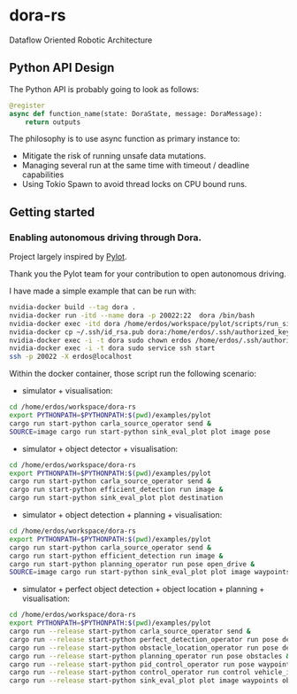 # dora-rs
Dataflow Oriented Robotic Architecture

## Python API Design

The Python API is probably going to look as follows:
```python
@register
async def function_name(state: DoraState, message: DoraMessage):
    return outputs
``` 

The philosophy is to use async function as primary instance to:
- Mitigate the risk of running unsafe data mutations.
- Managing several run at the same time with timeout / deadline capabilities
- Using Tokio Spawn to avoid thread locks on CPU bound runs.

## Getting started
### Enabling autonomous driving through Dora.

Project largely inspired by [Pylot](https://github.com/erdos-project/pylot).

Thank you the Pylot team for your contribution to open autonomous driving.


I have made a simple example that can be run with:
```bash
nvidia-docker build --tag dora .
nvidia-docker run -itd --name dora -p 20022:22  dora /bin/bash
nvidia-docker exec -itd dora /home/erdos/workspace/pylot/scripts/run_simulator.sh
nvidia-docker cp ~/.ssh/id_rsa.pub dora:/home/erdos/.ssh/authorized_keys
nvidia-docker exec -i -t dora sudo chown erdos /home/erdos/.ssh/authorized_keys
nvidia-docker exec -i -t dora sudo service ssh start
ssh -p 20022 -X erdos@localhost
```

Within the docker container, those script run the following scenario:

- simulator + visualisation:

```bash
cd /home/erdos/workspace/dora-rs
export PYTHONPATH=$PYTHONPATH:$(pwd)/examples/pylot
cargo run start-python carla_source_operator send &
SOURCE=image cargo run start-python sink_eval_plot plot image pose
```


- simulator + object detector + visualisation:
```bash
cd /home/erdos/workspace/dora-rs
export PYTHONPATH=$PYTHONPATH:$(pwd)/examples/pylot
cargo run start-python carla_source_operator send &
cargo run start-python efficient_detection run image &
cargo run start-python sink_eval_plot plot destination
```


- simulator + object detection + planning + visualisation:
```bash
cd /home/erdos/workspace/dora-rs
export PYTHONPATH=$PYTHONPATH:$(pwd)/examples/pylot
cargo run start-python carla_source_operator send &
cargo run start-python efficient_detection run image &
cargo run start-python planning_operator run pose open_drive &
SOURCE=image cargo run start-python sink_eval_plot plot image waypoints obstacles pose
```

- simulator + perfect object detection + object location + planning + visualisation:
```bash
cd /home/erdos/workspace/dora-rs
export PYTHONPATH=$PYTHONPATH:$(pwd)/examples/pylot
cargo run --release start-python carla_source_operator send &
cargo run --release start-python perfect_detection_operator run pose depth_frame segmented_frame &
cargo run --release start-python obstacle_location_operator run pose depth_frame obstacles_without_location &
cargo run --release start-python planning_operator run pose obstacles &
cargo run --release start-python pid_control_operator run pose waypoints &
cargo run --release start-python control_operator run control vehicle_id &
cargo run --release start-python sink_eval_plot plot image waypoints obstacles pose
```